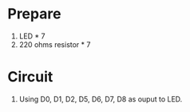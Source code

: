 # Prepare
1. LED * 7
2. 220 ohms resistor * 7

# Circuit
1. Using D0, D1, D2, D5, D6, D7, D8 as ouput to LED.